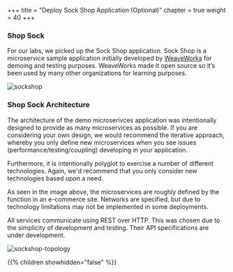+++
title = "Deploy Sock Shop Application (Optional)"
chapter = true
weight = 40
+++

### Shop Sock

For our labs, we picked up the Sock Shop application. Sock Shop is a microservice sample application initially developed by [WeaveWorks](https://github.com/microservices-demo/microservices-demo) for demoing and testing purposes. WeaveWorks made it open source so it’s been used by many other organizations for learning purposes. 

![sockshop](/images/sockshop.png)

### Shop Sock Architecture

The architecture of the demo microserivces application was intentionally designed to provide as many microservices as possible. If you are considering your own design, we would recommend the iterative approach, whereby you only define new microservices when you see issues (performance/testing/coupling) developing in your application.

Furthermore, it is intentionally polyglot to exercise a number of different technologies. Again, we'd recommend that you only consider new technologies based upon a need.

As seen in the image above, the microservices are roughly defined by the function in an e-commerce site. Networks are specified, but due to technology limitations may not be implemented in some deployments.

All services communicate using REST over HTTP. This was chosen due to the simplicity of development and testing. Their API specifications are under development.

![sockshop-topology](/images/sockshop-topology.png)

{{% children showhidden="false" %}}
